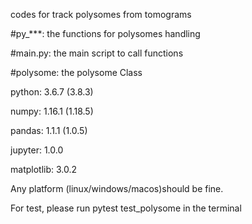 codes for track polysomes from tomograms

#py_***: the functions for polysomes handling

#main.py: the main script to call functions

#polysome: the polysome Class

python: 3.6.7 (3.8.3)

numpy: 1.16.1 (1.18.5)

pandas: 1.1.1 (1.0.5)

jupyter: 1.0.0

matplotlib: 3.0.2

Any platform (linux/windows/macos)should be fine.

For test, please run pytest test_polysome in the terminal 
